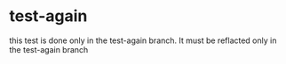 # test-again

this test is done only in the test-again branch. It must be reflacted only in the test-again branch

